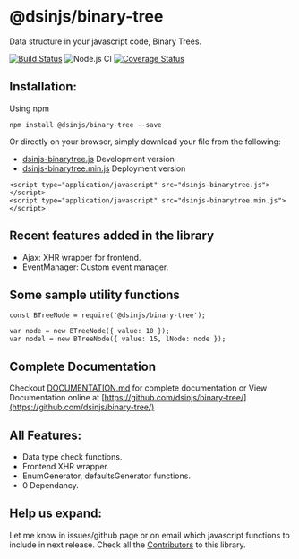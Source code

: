 # @dsinjs/binary-tree
Data structure in your javascript code, Binary Trees.

[![Build Status](https://travis-ci.com/siddhesh321995/node-dsinjs-binarytree.svg?branch=main)](https://travis-ci.com/siddhesh321995/node-dsinjs-binarytree)
![Node.js CI](https://github.com/dsinjs/binary-tree/workflows/Node.js%20CI/badge.svg)
[![Coverage Status](https://coveralls.io/repos/github/siddhesh321995/node-dsinjs-binarytree/badge.svg?branch=main)](https://coveralls.io/github/siddhesh321995/node-dsinjs-binarytree?branch=main)

## Installation:
Using npm
```
npm install @dsinjs/binary-tree --save
```
Or directly on your browser, simply download your file from the following:
- [dsinjs-binarytree.js](dist/dsinjs-binarytree.js) Development version
- [dsinjs-binarytree.min.js](dist/dsinjs-binarytree.min.js) Deployment version
```
<script type="application/javascript" src="dsinjs-binarytree.js"></script>
<script type="application/javascript" src="dsinjs-binarytree.min.js"></script>
```
## Recent features added in the library
- Ajax: XHR wrapper for frontend.
- EventManager: Custom event manager.

## Some sample utility functions
```
const BTreeNode = require('@dsinjs/binary-tree');
```
```
var node = new BTreeNode({ value: 10 });
var nodel = new BTreeNode({ value: 15, lNode: node });
```

## Complete Documentation
Checkout [DOCUMENTATION.md](DOCUMENTATION.md) for complete documentation or View Documentation online at [https://github.com/dsinjs/binary-tree/](https://github.com/dsinjs/binary-tree/)

## All Features:
- Data type check functions.
- Frontend XHR wrapper.
- EnumGenerator, defaultsGenerator functions.
- 0 Dependancy.

## Help us expand:
Let me know in issues/github page or on email which javascript functions to include in next release.
Check all the [Contributors](Contributors.md) to this library.